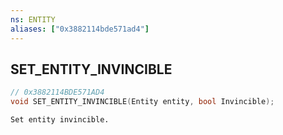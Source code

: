```yaml
---
ns: ENTITY
aliases: ["0x3882114bde571ad4"]
---
```

## SET_ENTITY_INVINCIBLE

```c
// 0x3882114BDE571AD4
void SET_ENTITY_INVINCIBLE(Entity entity, bool Invincible);
```

```
Set entity invincible.
```
